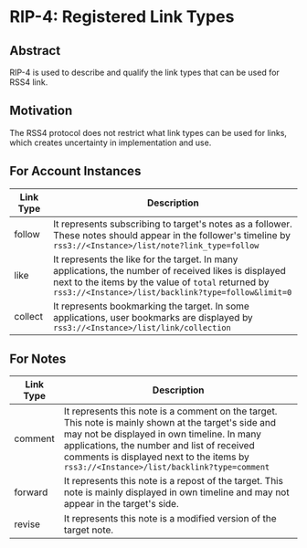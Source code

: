 # RIP-4: Registered Link Types

## Abstract

RIP-4 is used to describe and qualify the link types that can be used for RSS4 link.

## Motivation

The RSS4 protocol does not restrict what link types can be used for links, which creates uncertainty in implementation and use.

## For Account Instances

| Link Type | Description |
| -- | -- |
| follow | It represents subscribing to target's notes as a follower. These notes should appear in the follower's timeline by `rss3://<Instance>/list/note?link_type=follow` |
| like | It represents the like for the target. In many applications, the number of received likes is displayed next to the items by the value of `total` returned by `rss3://<Instance>/list/backlink?type=follow&limit=0` |
| collect | It represents bookmarking the target. In some applications, user bookmarks are displayed by `rss3://<Instance>/list/link/collection` |

## For Notes

| Link Type | Description |
| -- | -- |
| comment | It represents this note is a comment on the target. This note is mainly shown at the target's side and may not be displayed in own timeline. In many applications, the number and list of received comments is displayed next to the items by `rss3://<Instance>/list/backlink?type=comment` |
| forward | It represents this note is a repost of the target. This note is mainly displayed in own timeline and may not appear in the target's side. |
| revise | It represents this note is a modified version of the target note. |
